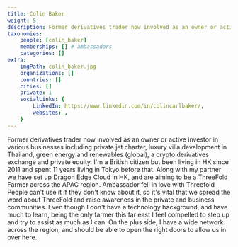 ```yaml
---
title: Colin Baker
weight: 5
description: Former derivatives trader now involved as an owner or active investor in various businesses including private jet charter..
taxonomies:
    people: [colin_baker]
    memberships: [] # ambassadors
    categories: []
extra:
    imgPath: colin_baker.jpg
    organizations: []
    countries: []
    cities: []
    private: 1
    socialLinks: {
        LinkedIn: https://www.linkedin.com/in/colincarlbaker/,
        websites: ,
    }
---
```


Former derivatives trader now involved as an owner or active investor in various businesses including private jet charter, luxury villa development in Thailand, green energy and renewables (global), a crypto derivatives exchange and private equity. I'm a British citizen but been living in HK since 2011 and spent 11 years living in Tokyo before that. Along with my partner we have set up Dragon Edge Cloud in HK, and are aiming to be a ThreeFold Farmer across the APAC region. Ambassador fell in love with Threefold People can't use it if they don't know about it, so it's vital that we spread the word about ThreeFold and raise awareness in the private and business communities. Even though I don't have a technology background, and have much to learn, being the only farmer this far east I feel compelled to step up and try to assist as much as I can. On the plus side, I have a wide network across the region, and should be able to open the right doors to allow us in over here.
